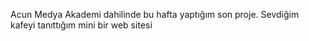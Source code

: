 Acun Medya Akademi dahilinde bu hafta yaptığım son proje.
Sevdiğim kafeyi tanıttığım mini bir web sitesi
